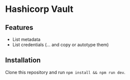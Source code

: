 # Hashicorp Vault

## Features

* List metadata
* List credentials (... and copy or autotype them)

## Installation

Clone this repository and run `npm install && npm run dev`.
